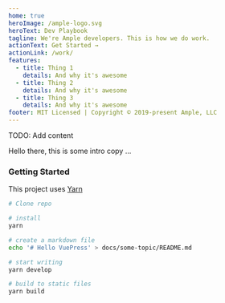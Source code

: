 ```yaml
---
home: true
heroImage: /ample-logo.svg
heroText: Dev Playbook
tagline: We're Ample developers. This is how we do work.
actionText: Get Started →
actionLink: /work/
features:
  - title: Thing 1
    details: And why it's awesome
  - title: Thing 2
    details: And why it's awesome
  - title: Thing 3
    details: And why it's awesome
footer: MIT Licensed | Copyright © 2019-present Ample, LLC
---
```


TODO: Add content

Hello there, this is some intro copy ...

### Getting Started

This project uses [Yarn](https://yarnpkg.com)

``` sh
# Clone repo

# install
yarn

# create a markdown file
echo '# Hello VuePress' > docs/some-topic/README.md

# start writing
yarn develop

# build to static files
yarn build
```
